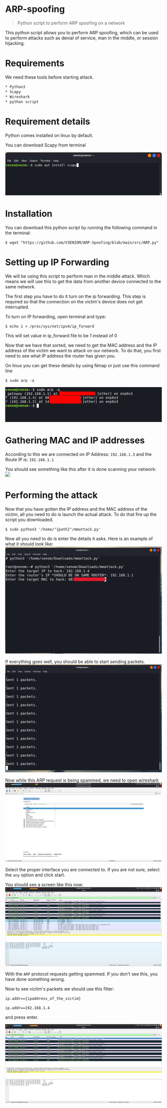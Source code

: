 # ARP-spoofing 

> Python script to perform ARP spoofing on a network

This python script allows you to perform ARP spoofing, which can be used to perform attacks such as denial of service, man in the middle, or session hijacking.

# Requirements

We need these tools before starting attack.
```
* Python3
* Scapy 
* Wireshark
* python script
```

# Requirement details

Python comes installed on linux by default. 

You can download Scapy from terminal 

![](https://github.com/V3ENIOM/ARP-Spoofing/blob/main/Snaps/install-scapy.png)




# Installation

You can download this python script by running the following command in the terminal:
```
$ wget "https://github.com/V3ENIOM/ARP-Spoofing/blob/main/src/ARP.py"
```

# Setting up IP Forwarding

We will be using this script to perform man in the middle attack. Which means we will use this to get the data from another device connected to the same network.

The first step you have to do it turn on the ip forwarding. This step is required so that the connection on the victim's device does not get interrupted. 

To turn on IP forwarding, open terminal and type:
```
$ echo 1 > /proc/sys/net/ipv4/ip_forward

```
This will set value in ip_forward file to be 1 instead of 0


Now that we have that sorted, we need to get the MAC address and the IP address of the victim we want to attack on our network. To do that, you first need to see what IP address the router has given you. 

On linux you can get these details by using Nmap or just use this command line
```
$ sudo arp -a

```
![](https://github.com/V3ENIOM/ARP-Spoofing/blob/main/Snaps/sudo%20arp%20-a.png)

# Gathering MAC and IP addresses

According to this we are connected on IP Address: `192.168.1.3` and the Route IP is: `192.168.1.1`

You should see something like this after it is done scanning your network:
![](arp)

# Performing the attack

Now that you have gotten the IP address and the MAC address of the victim, all you need to do is launch the actual attack. To do that fire up the script you downloaded.
```
$ sudo python3 '/home/"{path}"/mmattack.py'
```

Now all you need to do is enter the details it asks. Here is an example of what it should look like:
![](https://github.com/V3ENIOM/ARP-Spoofing/blob/main/Snaps/dataforattack.png)

If everything goes well, you should be able to start sending packets.
![](https://github.com/V3ENIOM/ARP-Spoofing/blob/main/Snaps/packets.png)

Now while this ARP request is being spammed, we need to open wireshark
![](https://github.com/V3ENIOM/ARP-Spoofing/blob/main/Snaps/wiresharkstart.png)

Select the proper interface you are connected to. If you are not sure, select the `any` option and click start.

You should see a screen like this now:
![](https://github.com/V3ENIOM/ARP-Spoofing/blob/main/Snaps/wireshark2.png)

With the `ARP` protocol requests getting spammed. If you don't see this, you have done something wrong. 

Now to see victim's packets we should use this filter:
```
ip.addr=={ipaddress_of_the_victim} 
``` 
```
ip.addr==192.168.1.4 
```

and press enter.

![](https://github.com/V3ENIOM/ARP-Spoofing/blob/main/Snaps/wireshark.png)

